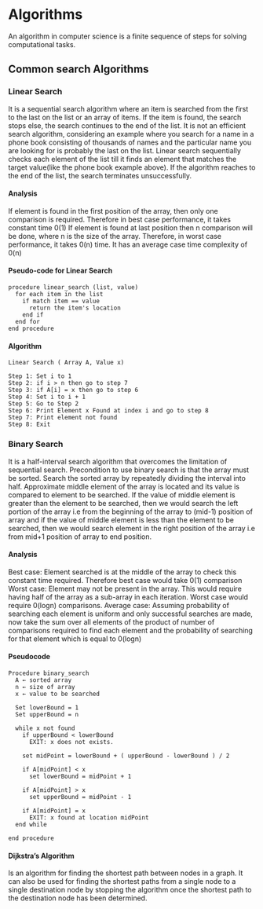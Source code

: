 # Algorithms
An algorithm in computer science is a finite sequence of steps for solving computational tasks.

## Common search Algorithms
### Linear Search
It is a sequential search algorithm where an item is searched from the first to the last on the list or an array of items. If the item is found, the search stops else, the search continues to the end of the list. It is not an efficient search algorithm, considering an example where you search for a name in a phone book consisting of thousands of names and the particular name you are looking for is probably the last on the list.
Linear search sequentially checks each element of the list till it finds an element that matches the target value(like the phone book example above). If the algorithm reaches to the end of the list, the search terminates unsuccessfully.

#### Analysis
If element is found in the first position of the array, then only one comparison is required. Therefore in best case performance, it takes constant time 0(1)
If element is found at last position then n comparison will be done, where n is the size of the array. Therefore, in worst case performance, it takes 0(n) time.
It has an average case time complexity of 0(n)

#### Pseudo-code for Linear Search
``` 
procedure linear_search (list, value)
  for each item in the list
    if match item == value
      return the item's location
    end if
  end for
end procedure
```

#### Algorithm
```
Linear Search ( Array A, Value x)

Step 1: Set i to 1
Step 2: if i > n then go to step 7
Step 3: if A[i] = x then go to step 6
Step 4: Set i to i + 1
Step 5: Go to Step 2
Step 6: Print Element x Found at index i and go to step 8
Step 7: Print element not found
Step 8: Exit
```

### Binary Search
It is a half-interval search algorithm that overcomes the limitation of sequential search. Precondition to use binary search is that the array must be sorted. Search the sorted array by repeatedly dividing the interval into half. Approximate middle element of the array is located and its value is compared to element to be searched. If the value of middle element is greater than the element to be searched, then we would search the left portion of the array i.e from the beginning of the array to (mid-1) position of array and if the value of middle element is less than the element to be searched, then we would search element in the right position of the array i.e from mid+1 position of array to end position.

#### Analysis
Best case: Element searched is at the middle of the array to check this constant time required. Therefore best case would take 0(1) comparison
Worst case: Element may not be present in the array. This would require having half of the array as a sub-array in each iteration. Worst case would require 0(logn) comparisons.
Average case: Assuming probability of searching each element is uniform and only successful searches are made, now take the sum over all elements of the product of number of comparisons required to find each element and the probability of searching for that element which is equal to 0(logn)

#### Pseudocode
```
Procedure binary_search
  A ← sorted array
  n ← size of array
  x ← value to be searched

  Set lowerBound = 1
  Set upperBound = n 

  while x not found
    if upperBound < lowerBound 
      EXIT: x does not exists.
  
    set midPoint = lowerBound + ( upperBound - lowerBound ) / 2
    
    if A[midPoint] < x
      set lowerBound = midPoint + 1
        
    if A[midPoint] > x
      set upperBound = midPoint - 1 

    if A[midPoint] = x 
      EXIT: x found at location midPoint
  end while
   
end procedure
```

#### Dijkstra’s Algorithm
Is an algorithm for finding the shortest path between nodes in a graph. It can also be used for finding the shortest paths from a single node to a single destination node by stopping the algorithm once the shortest path to the destination node has been determined.

